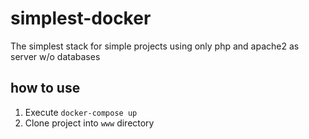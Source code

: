 # simplest-docker
The simplest stack for simple projects using only php and apache2 as server w/o databases

## how to use
1. Execute ```docker-compose up```
2. Clone project into `www` directory